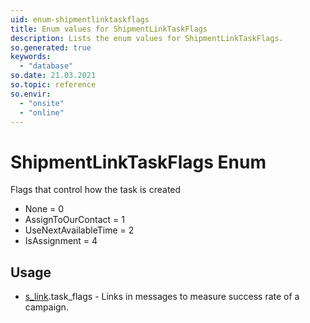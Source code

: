 ```yaml
---
uid: enum-shipmentlinktaskflags
title: Enum values for ShipmentLinkTaskFlags
description: Lists the enum values for ShipmentLinkTaskFlags.
so.generated: true
keywords:
  - "database"
so.date: 21.03.2021
so.topic: reference
so.envir:
  - "onsite"
  - "online"
---
```


# ShipmentLinkTaskFlags Enum

Flags that control how the task is created

* None = 0
* AssignToOurContact = 1
* UseNextAvailableTime = 2
* IsAssignment = 4

## Usage

* [s_link](../s-link.md).task_flags - Links in messages to measure success rate of a campaign.
